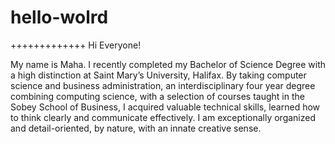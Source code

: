 # hello-wolrd
+++++++++++++
 Hi Everyone!
 
 My name is Maha. I recently completed my Bachelor of Science Degree with a high distinction at Saint Mary’s University, Halifax.  By taking computer science and business administration, an interdisciplinary four year degree combining computing science, with a selection of courses taught in the Sobey School of Business, I acquired valuable technical skills, learned how to think clearly and communicate effectively. I am exceptionally organized and detail-oriented, by nature, with an innate creative sense. 
